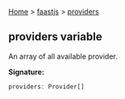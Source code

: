 [Home](./index) &gt; [faastjs](./faastjs.md) &gt; [providers](./faastjs.providers.md)

## providers variable

An array of all available provider.

<b>Signature:</b>

```typescript
providers: Provider[]
```
